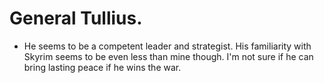 # General Tullius.

- He seems to be a competent leader and strategist. His familiarity with Skyrim seems to be even less than mine though. I'm not sure if he can bring lasting peace if he wins the war.
